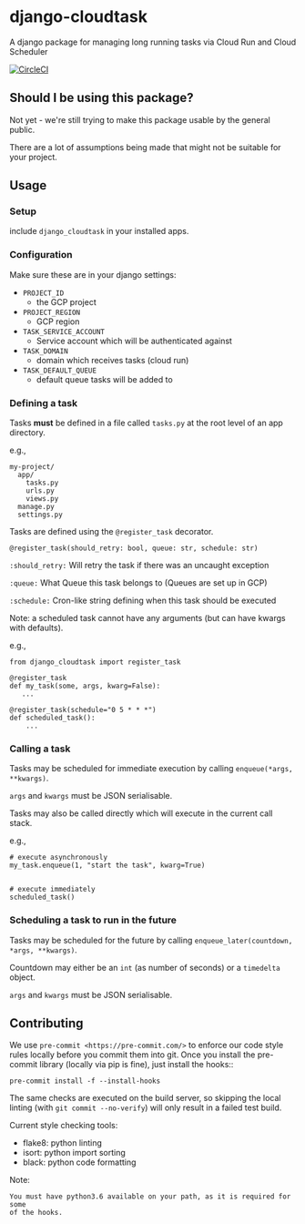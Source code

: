 # django-cloudtask
A django package for managing long running tasks via Cloud Run and Cloud Scheduler

[![CircleCI](https://circleci.com/gh/kogan/django-cloudtask.svg?style=svg)](https://circleci.com/gh/kogan/django-cloudtask)

## Should I be using this package?

Not yet - we're still trying to make this package usable by the general public.

There are a lot of assumptions being made that might not be suitable for your project.


## Usage

### Setup

include `django_cloudtask` in your installed apps.

### Configuration

Make sure these are in your django settings:

 - `PROJECT_ID`
   - the GCP project
 - `PROJECT_REGION`
   - GCP region
 - `TASK_SERVICE_ACCOUNT`
   - Service account which will be authenticated against
 - `TASK_DOMAIN`
   - domain which receives tasks (cloud run)
 - `TASK_DEFAULT_QUEUE`
   - default queue tasks will be added to

### Defining a task

Tasks __must__ be defined in a file called `tasks.py` at the root level of an app directory.

e.g.,

```
my-project/
  app/
    tasks.py
    urls.py
    views.py
  manage.py
  settings.py

```

Tasks are defined using the `@register_task` decorator.

```
@register_task(should_retry: bool, queue: str, schedule: str)
```

`:should_retry:` Will retry the task if there was an uncaught exception

`:queue:` What Queue this task belongs to (Queues are set up in GCP)

`:schedule:` Cron-like string defining when this task should be executed

Note: a scheduled task cannot have any arguments (but can have kwargs with defaults).

e.g.,

```
from django_cloudtask import register_task

@register_task
def my_task(some, args, kwarg=False):
   ...

@register_task(schedule="0 5 * * *")
def scheduled_task():
    ...

```

### Calling a task

Tasks may be scheduled for immediate execution by calling `enqueue(*args, **kwargs)`.

`args` and `kwargs` must be JSON serialisable.

Tasks may also be called directly which will execute in the current call stack.

e.g.,

```
# execute asynchronously
my_task.enqueue(1, "start the task", kwarg=True)


# execute immediately
scheduled_task()
```

### Scheduling a task to run in the future

Tasks may be scheduled for the future by calling `enqueue_later(countdown, *args, **kwargs)`.

Countdown may either be an `int` (as number of seconds) or a `timedelta` object.

`args` and `kwargs` must be JSON serialisable.


## Contributing

We use `pre-commit <https://pre-commit.com/>` to enforce our code style rules
locally before you commit them into git. Once you install the pre-commit library
(locally via pip is fine), just install the hooks::

    pre-commit install -f --install-hooks

The same checks are executed on the build server, so skipping the local linting
(with `git commit --no-verify`) will only result in a failed test build.

Current style checking tools:

- flake8: python linting
- isort: python import sorting
- black: python code formatting

Note:

    You must have python3.6 available on your path, as it is required for some
    of the hooks.
